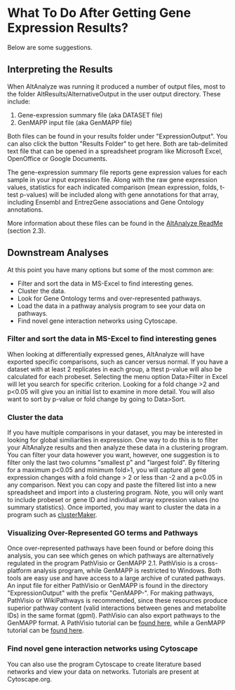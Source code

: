 # What To Do After Getting Gene Expression Results? #
Below are some suggestions.

## Interpreting the Results ##
When AltAnalyze was running it produced a number of output files, most to the folder AltResults/AlternativeOutput in the user output directory. These include:

  1. Gene-expression summary file (aka DATASET file)
  1. GenMAPP input file (aka GenMAPP file)

Both files can be found in your results folder under "ExpressionOutput". You can also click the button "Results Folder" to get here. Both are tab-delimited text file that can be opened in a spreadsheet program like Microsoft Excel, OpenOffice or Google Documents.

The gene-expression summary file reports gene expression values for each sample in your input expression file. Along with the raw gene expression values, statistics for each indicated comparison (mean expression, folds, t-test p-values) will be included along with gene annotations for that array, including Ensembl and EntrezGene associations and Gene Ontology annotations.

More information about these files can be found in the [AltAnalyze ReadMe](http://www.altanalyze.org/help_main.htm) (section 2.3).

## Downstream Analyses ##
At this point you have many options but some of the most common are:
  * Filter and sort the data in MS-Excel to find interesting genes.
  * Cluster the data.
  * Look for Gene Ontology terms and over-represented pathways.
  * Load the data in a pathway analysis program to see your data on pathways.
  * Find novel gene interaction networks using Cytoscape.

### Filter and sort the data in MS-Excel to find interesting genes ###
When looking at differentially expressed genes, AltAnalyze will have exported specific comparisons, such as cancer versus normal. If you have a dataset with at least 2 replicates in each group, a ttest p-value will also be calculated for each probeset. Selecting the menu option Data>Filter in Excel will let you search for specific criterion. Looking for a fold change >2 and p<0.05 will give you an initial list to examine in more detail. You will also want to sort by p-value or fold change by going to Data>Sort.

### Cluster the data ###
If you have multiple comparisons in your dataset, you may be interested in looking for global similiarities in expression. One way to do this is to filter your AltAnalyze results and then analyze these data in a clustering program. You can filter your data however you want, however, one suggestion is to filter only the last two columns "smallest p" and "largest fold". By filtering for a maximum p<0.05 and minimum fold>1, you will capture all gene expression changes with a fold change > 2 or less than -2 and a p<0.05 in any comparison. Next you can copy and paste the filtered list into a new spreadsheet and import into a clustering program. Note, you will only want to include probeset or gene ID and individual array expression values (no summary statistics). Once imported, you may want to cluster the data in a program such as [clusterMaker](http://www.cgl.ucsf.edu/cytoscape/cluster/clusterMaker.html).

### Visualizing Over-Represented GO terms and Pathways ###
Once over-represented pathways have been found or before doing this analysis, you can see which genes on which pathways are alternatively regulated in the program PathVisio or GenMAPP 2.1. PathVisio is a cross-platform analysis program, while GenMAPP is restricted to Windows. Both tools are easy use and have access to a large archive of curated pathways. An input file for either PathVisio or GenMAPP is found in the directory "ExpressionOutput" with the prefix "GenMAPP-". For making pathways, PathVisio or WikiPathways is recommended, since these resources produce superior pathway content (valid interactions between genes and metabolite IDs) in the same format (gpml). PathVisio can also export pathways to the GenMAPP format. A PathVisio tutorial can be [found here](http://www.pathvisio.org/wiki/PathVisioTutorials), while a GenMAPP tutorial can be [found here](http://www.genmapp.org/tutorial_v2.html).

### Find novel gene interaction networks using Cytoscape ###
You can also use the program Cytoscape to create literature based networks and view your data on networks. Tutorials are present at Cytoscape.org.